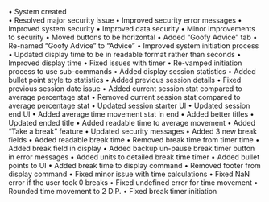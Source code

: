 •	System created <br>
•	Resolved major security issue 
•	Improved security error messages
•	Improved system security 
•	Improved data security 
•	Minor improvements to security
•	Moved buttons to be horizontal
•	Added “Goofy Advice” tab
•	Re-named “Goofy Advice” to “Advice”
•	Improved system initiation process 
•	Updated display time to be in readable format rather than seconds
•	Improved display time
•	Fixed issues with timer
•	Re-vamped initiation process to use sub-commands
•	Added display session statistics
•	Added bullet point style to statistics 
•	Added previous session details
•	Fixed previous session date issue
•	Added current session stat compared to average percentage stat
•	Removed current session stat compared to average percentage stat
•	Updated session starter UI
•	Updated session end UI
•	Added average time movement stat in end
•	Added better titles
•	Updated ended title
•	Added readable time to average movement
•	Added “Take a break” feature
•	Updated security messages
•	Added 3 new break fields
•	Added readable break time
•	Removed break time from timer time 
•	Added break field in display 
•	Added backup un-pause break timer button in error messages
•	Added units to detailed break time timer
•	Added bullet points to UI
•	Added break time to display command
•	Removed footer from display command
•	Fixed minor issue with time calculations 
•	Fixed NaN error if the user took 0 breaks
•	Fixed undefined error for time movement
•	Rounded time movement to 2 D.P.
•	Fixed break timer initiation 
